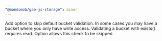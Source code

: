 ```yaml
---
"@mondomob/gae-js-storage": minor
---
```


Add option to skip default bucket validation. In some cases you may have a bucket where you only have write access. Validating a bucket with exists() requires read. Option allows this check to be skipped.
